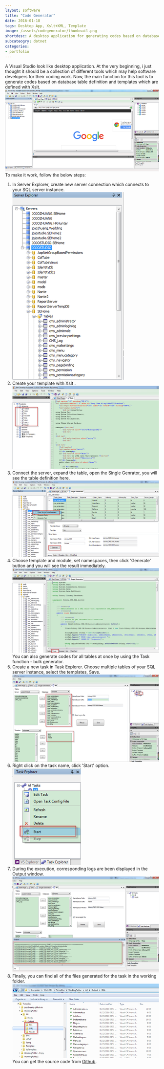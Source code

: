 ```yaml
---
layout: software
title: "Code Generator"
date: 2016-01-18
tags: Desktop App, Xslt+XML, Template
image: /assets/codegenerator/thumbnail.png
shortdesc: A desktop application for generating codes based on database schema and templates.
subcateogry: dotnet
categories:
- portfolio
---
```


A Visual Studio look like desktop application. At the very beginning, i just thought it should be a collection of different tools which may help software developers for their coding work. Now, the main function for this tool is to generate codes based on database table definition and templates which are defined with Xslt.
![Code Generator](/assets/codegenerator/cg.png "Code Generator")  
To make it work, follow the below steps:  
1. In Server Explorer, create new server connection which connects to your SQL server instance.  
![servers](/assets/codegenerator/servers.png "servers")  
2. Create your template with Xslt  .
![template](/assets/codegenerator/template.png "template")  
3. Connect the server, expand the table, open the Single Genrator, you will see the table definition here.  
![single](/assets/codegenerator/single.png "single")  
4. Choose template and module, set namespaces, then click 'Generate' button and you will see the result immediately.  
![singleoutput](/assets/codegenerator/singleoutput.png "singleoutput")  
You can also generate codes for all tables at once by using the Task function - bulk generator.  
1. Create a new task in Task Explorer.  Choose multiple tables of your SQL server instance, select the templates, Save.
![taskconfig](/assets/codegenerator/taskconfig.png "taskconfig")  
2. Right click on the task name, click 'Start' option.  
![taskrun](/assets/codegenerator/taskrun.png "taskrun")  
3. During the execution, corresponding logs are been displayed in the Output window.
![taskout](/assets/codegenerator/taskout.png "taskout")  
4. Finally, you can find all of the files generated for the task in the working folder.
![taskoutfiles](/assets/codegenerator/taskoutfiles.png "taskoutfiles")  
You can get the source code from [Github](https://github.com/jojozhuang/Projects/tree/master/DeveloperAssistant/Src "Source Code").
